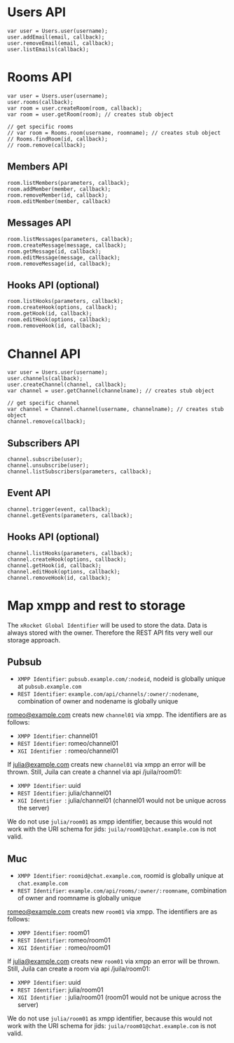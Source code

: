 # Users API

    var user = Users.user(username);
    user.addEmail(email, callback);
    user.removeEmail(email, callback);
    user.listEmails(callback);

# Rooms API

    var user = Users.user(username);
    user.rooms(callback);
    var room = user.createRoom(room, callback);
    var room = user.getRoom(room); // creates stub object

    // get specific rooms
    // var room = Rooms.room(username, roomname); // creates stub object
    // Rooms.findRoom(id, callback);
    // room.remove(callback);

## Members API

    room.listMembers(parameters, callback);
    room.addMember(member, callback);
    room.removeMember(id, callback);
    room.editMember(member, callback)

## Messages API

    room.listMessages(parameters, callback);
    room.createMessage(message, callback);
    room.getMessage(id, callback);
    room.editMessage(message, callback);
    room.removeMessage(id, callback);

## Hooks API (optional)

    room.listHooks(parameters, callback);
    room.createHook(options, callback);
    room.getHook(id, callback);
    room.editHook(options, callback);
    room.removeHook(id, callback);

# Channel API

    var user = Users.user(username);
    user.channels(callback);
    user.createChannel(channel, callback);
    var channel = user.getChannel(channelname); // creates stub object

    // get specific channel
    var channel = Channel.channel(username, channelname); // creates stub object
    channel.remove(callback);

## Subscribers API

    channel.subscribe(user);
    channel.unsubscribe(user);
    channel.listSubscribers(parameters, callback);

## Event API

    channel.trigger(event, callback);
    channel.getEvents(parameters, callback);

## Hooks API (optional)

    channel.listHooks(parameters, callback);
    channel.createHook(options, callback);
    channel.getHook(id, callback);
    channel.editHook(options, callback);
    channel.removeHook(id, callback);


# Map xmpp and rest to storage 

The `xRocket Global Identifier` will be used to store the data. Data is always stored with the owner. Therefore the REST API fits very well our storage approach.

## Pubsub

 - `XMPP Identifier`: `pubsub.example.com/:nodeid`, nodeid is globally unique at `pubsub.example.com`
 - `REST Identifier`: `example.com/api/channels/:owner/:nodename`, combination of owner and nodename is globally unique

romeo@example.com creats new `channel01` via xmpp. The identifiers are as follows:

 - `XMPP Identifier`: channel01
 - `REST Identifier`: romeo/channel01
 - `XGI Identifier `: romeo/channel01

If julia@example.com creats new `channel01` via xmpp an error will be thrown. Still, Juila can create a channel via api /juila/room01:

 - `XMPP Identifier`: uuid
 - `REST Identifier`: julia/channel01
 - `XGI Identifier `: julia/channel01 (channel01 would not be unique across the server)

We do not use `julia/room01` as xmpp identifier, because this would not work with the URI schema for jids: `juila/room01@chat.example.com` is not valid.

## Muc
 - `XMPP Identifier`: `roomid@chat.example.com`, roomid is globally unique at `chat.example.com`
 - `REST Identifier`: `example.com/api/rooms/:owner/:roomname`, combination of owner and roomname is globally unique

romeo@example.com creats new `room01` via xmpp. The identifiers are as follows:

 - `XMPP Identifier`: room01
 - `REST Identifier`: romeo/room01
 - `XGI Identifier `: romeo/room01

If julia@example.com creats new `room01` via xmpp an error will be thrown. Still, Juila can create a room via api /juila/room01:

 - `XMPP Identifier`: uuid
 - `REST Identifier`: julia/room01
 - `XGI Identifier `: julia/room01 (room01 would not be unique across the server)

We do not use `julia/room01` as xmpp identifier, because this would not work with the URI schema for jids: `juila/room01@chat.example.com` is not valid.

